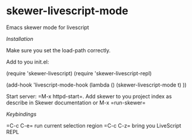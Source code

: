 skewer-livescript-mode
======================

Emacs skewer mode for livescript

*Installation*

Make sure you set the load-path correctly.

Add to you init.el:

  (require 'skewer-livescript)
  (require 'skewer-livescript-repl)

  (add-hook 'livescript-mode-hook (lambda ()
                                    (skewer-livescript-mode t)
                                    ))

Start server: =M-x httpd-start=.
Add skewer to you project index as describe in Skewer documentation or M-x =run-skewer=

*Keybindings*

=C-c C-e=  run current selection region
=C-c C-z=  bring you LiveScript REPL
